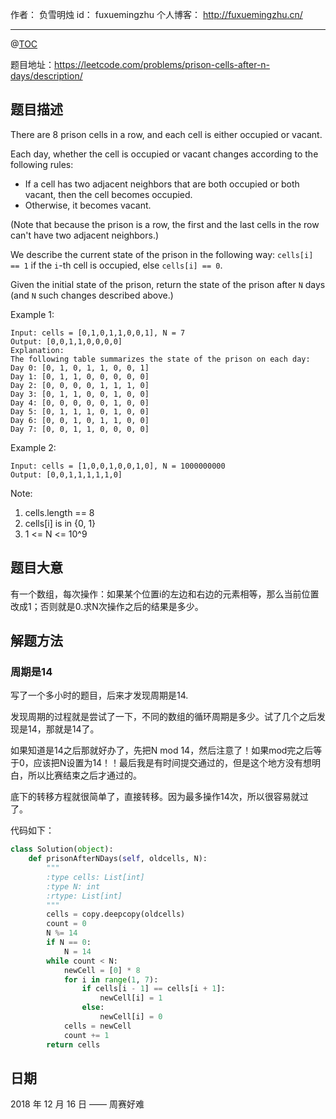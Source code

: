 
作者： 负雪明烛
id：	fuxuemingzhu
个人博客：	http://fuxuemingzhu.cn/

---
@[TOC](目录)


题目地址：https://leetcode.com/problems/prison-cells-after-n-days/description/


## 题目描述


There are 8 prison cells in a row, and each cell is either occupied or vacant.

Each day, whether the cell is occupied or vacant changes according to the following rules:

- If a cell has two adjacent neighbors that are both occupied or both vacant, then the cell becomes occupied.
- Otherwise, it becomes vacant.

(Note that because the prison is a row, the first and the last cells in the row can't have two adjacent neighbors.)

We describe the current state of the prison in the following way: ``cells[i] == 1`` if the ``i``-th cell is occupied, else ``cells[i] == 0``.

Given the initial state of the prison, return the state of the prison after ``N`` days (and ``N`` such changes described above.)

 

Example 1:

    Input: cells = [0,1,0,1,1,0,0,1], N = 7
    Output: [0,0,1,1,0,0,0,0]
    Explanation: 
    The following table summarizes the state of the prison on each day:
    Day 0: [0, 1, 0, 1, 1, 0, 0, 1]
    Day 1: [0, 1, 1, 0, 0, 0, 0, 0]
    Day 2: [0, 0, 0, 0, 1, 1, 1, 0]
    Day 3: [0, 1, 1, 0, 0, 1, 0, 0]
    Day 4: [0, 0, 0, 0, 0, 1, 0, 0]
    Day 5: [0, 1, 1, 1, 0, 1, 0, 0]
    Day 6: [0, 0, 1, 0, 1, 1, 0, 0]
    Day 7: [0, 0, 1, 1, 0, 0, 0, 0]

Example 2:

    Input: cells = [1,0,0,1,0,0,1,0], N = 1000000000
    Output: [0,0,1,1,1,1,1,0]
 

Note:

1. cells.length == 8
1. cells[i] is in {0, 1}
1. 1 <= N <= 10^9


## 题目大意

有一个数组，每次操作：如果某个位置i的左边和右边的元素相等，那么当前位置改成1；否则就是0.求N次操作之后的结果是多少。

## 解题方法

### 周期是14

写了一个多小时的题目，后来才发现周期是14.

发现周期的过程就是尝试了一下，不同的数组的循环周期是多少。试了几个之后发现是14，那就是14了。

如果知道是14之后那就好办了，先把N mod 14，然后注意了！如果mod完之后等于0，应该把N设置为14！！最后我是有时间提交通过的，但是这个地方没有想明白，所以比赛结束之后才通过的。

底下的转移方程就很简单了，直接转移。因为最多操作14次，所以很容易就过了。


代码如下：

```python
class Solution(object):
    def prisonAfterNDays(self, oldcells, N):
        """
        :type cells: List[int]
        :type N: int
        :rtype: List[int]
        """
        cells = copy.deepcopy(oldcells)
        count = 0
        N %= 14
        if N == 0:
            N = 14
        while count < N:
            newCell = [0] * 8
            for i in range(1, 7):
                if cells[i - 1] == cells[i + 1]:
                    newCell[i] = 1
                else:
                    newCell[i] = 0
            cells = newCell
            count += 1
        return cells
```


## 日期

2018 年 12 月 16 日 —— 周赛好难


  [1]: https://assets.leetcode.com/uploads/2018/12/15/complete-binary-tree-1.png
  [2]: https://assets.leetcode.com/uploads/2018/12/15/complete-binary-tree-2.png
  [3]: https://zxi.mytechroad.com/blog/wp-content/uploads/2018/12/952-ep232.png
